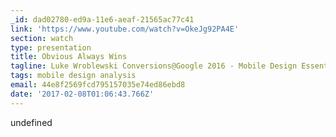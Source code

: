 ```yaml
---
_id: dad02780-ed9a-11e6-aeaf-21565ac77c41
link: 'https://www.youtube.com/watch?v=OkeJg92PA4E'
section: watch
type: presentation
title: Obvious Always Wins
tagline: Luke Wroblewski Conversions@Google 2016 - Mobile Design Essentials Workshop
tags: mobile design analysis
email: 44e8f2569fcd795157035e74ed86ebd8
date: '2017-02-08T01:06:43.766Z'
---
```

undefined
